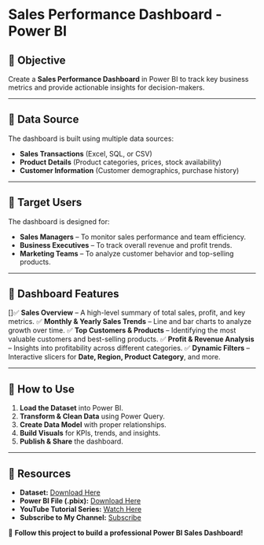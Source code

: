 # Sales Performance Dashboard - Power BI

## 📌 Objective
Create a **Sales Performance Dashboard** in Power BI to track key business metrics and provide actionable insights for decision-makers.

---

## 📌 Data Source
The dashboard is built using multiple data sources:
- **Sales Transactions** (Excel, SQL, or CSV)
- **Product Details** (Product categories, prices, stock availability)
- **Customer Information** (Customer demographics, purchase history)

---

## 📌 Target Users
The dashboard is designed for:
- **Sales Managers** – To monitor sales performance and team efficiency.
- **Business Executives** – To track overall revenue and profit trends.
- **Marketing Teams** – To analyze customer behavior and top-selling products.

---

## 📌 Dashboard Features
[]✅ **Sales Overview** – A high-level summary of total sales, profit, and key metrics.
✅ **Monthly & Yearly Sales Trends** – Line and bar charts to analyze growth over time.
✅ **Top Customers & Products** – Identifying the most valuable customers and best-selling products.
✅ **Profit & Revenue Analysis** – Insights into profitability across different categories.
✅ **Dynamic Filters** – Interactive slicers for **Date, Region, Product Category**, and more.

---

## 📌 How to Use
1. **Load the Dataset** into Power BI.
2. **Transform & Clean Data** using Power Query.
3. **Create Data Model** with proper relationships.
4. **Build Visuals** for KPIs, trends, and insights.
5. **Publish & Share** the dashboard.

---

## 📌 Resources
- **Dataset:** [Download Here](https://github.com/bibrilliancetamil/powerbi-sales-performance-dashboard/blob/main/Sales_Data_10K.xlsx)
- **Power BI File (.pbix):** [Download Here](#)
- **YouTube Tutorial Series:** [Watch Here](https://www.youtube.com/playlist?list=PL5c7Je8TkLOvMwRg3s9goWGm_ZRllQ_56)
- **Subscribe to My Channel:** [Subscribe](https://www.youtube.com/channel/UC_Xj4WopSDFuGI-gDE-PHjQ?sub_confirmation=1)

🚀 **Follow this project to build a professional Power BI Sales Dashboard!**

